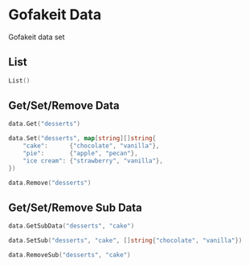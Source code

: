 # Gofakeit Data

Gofakeit data set

## List

```go
List()
```

## Get/Set/Remove Data

```go
data.Get("desserts")

data.Set("desserts", map[string][]string{
    "cake":      {"chocolate", "vanilla"},
    "pie":       {"apple", "pecan"},
    "ice cream": {"strawberry", "vanilla"},
})

data.Remove("desserts")
```

## Get/Set/Remove Sub Data

```go
data.GetSubData("desserts", "cake")

data.SetSub("desserts", "cake", []string{"chocolate", "vanilla"})

data.RemoveSub("desserts", "cake")
```
